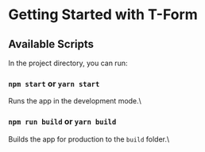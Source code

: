 # Getting Started with T-Form

## Available Scripts

In the project directory, you can run:

### `npm start` or `yarn start`

Runs the app in the development mode.\

### `npm run build` or `yarn build`

Builds the app for production to the `build` folder.\
